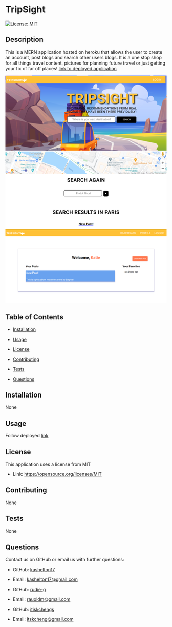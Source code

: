 # TripSight 
 [![License: MIT](https://img.shields.io/badge/License-MIT-yellow.svg)](https://opensource.org/licenses/MIT)

 
 ## Description 
 This is a MERN application hosted on heroku that allows the user to create an account, post blogs and search other users blogs. It is a one stop shop for all things travel content, pictures for planning future travel or just getting your fix of far off places!
 [link to deployed application](https://tripsight.herokuapp.com/)

 ![preview image](client/public/previewImage1.png)
 ![preview image 2](client/public/previewImage2.png)
 ![preview image 3](client/public/previewImage3.png)

 ## Table of Contents 

 * [Installation](#installation) 

 * [Usage](#usage) 

 * [License](#license) 

 * [Contributing](#contributing) 

 * [Tests](#Tests) 

 * [Questions](#questions)

 
 ## Installation 
None

 
 ## Usage 
 Follow deployed [link](https://tripsight.herokuapp.com/)

 
 ## License 
 This application uses a license from MIT 
  
 * Link: https://opensource.org/licenses/MIT

 
 ## Contributing 
 None

 
 ## Tests 
 None

 
 ## Questions 
 Contact us on GitHub or email us with further questions:

 * GitHub: [kashelton17](https://github.com/kashelton17)

 * Email: kashelton17@gmail.com 

 * GitHub: [rudie-g](https://github.com/rudie-g)

 * Email: rauoldm@gmail.com

  * GitHub: [itiskchengs](https://github.com/itiskchengs)

 * Email: itskcheng@gmail.com
